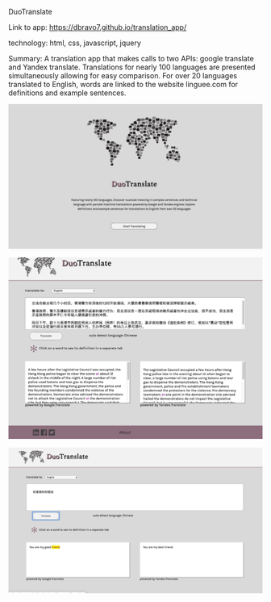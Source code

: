 DuoTranslate 

Link to app: https://dbravo7.github.io/translation_app/

technology: html, css, javascript, jquery

Summary: 
A translation app that makes calls to two APIs: google translate and Yandex translate. Translations for nearly 100 languages are presented simultaneously allowing for easy comparison. For over 20 languages translated to English, words are linked to the website linguee.com for definitions and example sentences.

![main page of app](images/main_page.png "Main page with a brief description of the app's functionality")

![display page of app](images/display_page.png "Can view parallel translations")

![highlighted word](images/highlighted_word.png "For many translations to English, one can click on a translated word and see its various definitsion and example sentences")